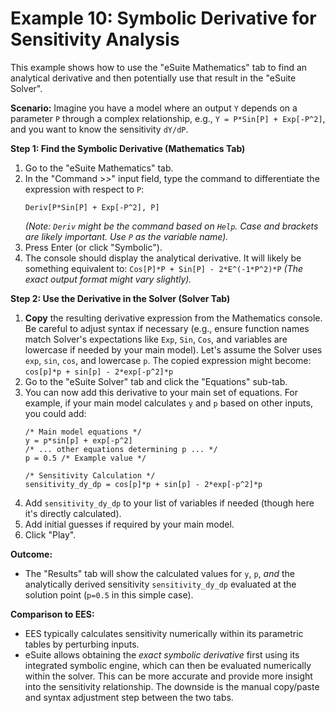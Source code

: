 # Example 10: Symbolic Derivative for Sensitivity Analysis

This example shows how to use the "eSuite Mathematics" tab to find an analytical derivative and then potentially use that result in the "eSuite Solver".

**Scenario:** Imagine you have a model where an output `Y` depends on a parameter `P` through a complex relationship, e.g., `Y = P*Sin[P] + Exp[-P^2]`, and you want to know the sensitivity `dY/dP`.

**Step 1: Find the Symbolic Derivative (Mathematics Tab)**

1.  Go to the "eSuite Mathematics" tab.
2.  In the "Command >>" input field, type the command to differentiate the expression with respect to `P`:
    ```
    Deriv[P*Sin[P] + Exp[-P^2], P]
    ```
    *(Note: `Deriv` might be the command based on `Help`. Case and brackets are likely important. Use `P` as the variable name).*
3.  Press Enter (or click "Symbolic").
4.  The console should display the analytical derivative. It will likely be something equivalent to:
    `Cos[P]*P + Sin[P] - 2*E^(-1*P^2)*P`
    *(The exact output format might vary slightly).*

**Step 2: Use the Derivative in the Solver (Solver Tab)**

1.  **Copy** the resulting derivative expression from the Mathematics console. Be careful to adjust syntax if necessary (e.g., ensure function names match Solver's expectations like `Exp`, `Sin`, `Cos`, and variables are lowercase if needed by your main model). Let's assume the Solver uses `exp`, `sin`, `cos`, and lowercase `p`. The copied expression might become:
    `cos[p]*p + sin[p] - 2*exp[-p^2]*p`
2.  Go to the "eSuite Solver" tab and click the "Equations" sub-tab.
3.  You can now add this derivative to your main set of equations. For example, if your main model calculates `y` and `p` based on other inputs, you could add:
    ```text
    /* Main model equations */
    y = p*sin[p] + exp[-p^2]
    /* ... other equations determining p ... */
    p = 0.5 /* Example value */

    /* Sensitivity Calculation */
    sensitivity_dy_dp = cos[p]*p + sin[p] - 2*exp[-p^2]*p
    ```
4.  Add `sensitivity_dy_dp` to your list of variables if needed (though here it's directly calculated).
5.  Add initial guesses if required by your main model.
6.  Click "Play".

**Outcome:**

*   The "Results" tab will show the calculated values for `y`, `p`, *and* the analytically derived sensitivity `sensitivity_dy_dp` evaluated at the solution point (`p=0.5` in this simple case).

**Comparison to EES:**

*   EES typically calculates sensitivity numerically within its parametric tables by perturbing inputs.
*   eSuite allows obtaining the *exact symbolic derivative* first using its integrated symbolic engine, which can then be evaluated numerically within the solver. This can be more accurate and provide more insight into the sensitivity relationship. The downside is the manual copy/paste and syntax adjustment step between the two tabs.